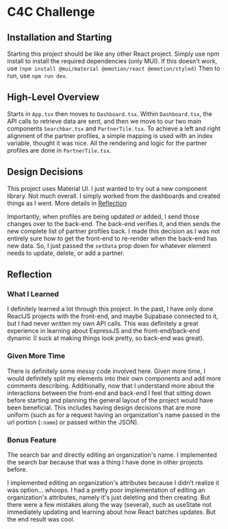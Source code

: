 [//]: # (This is the TypeScript version of the starter code for Code4Community's technical challenge for Fall 2024. )

[//]: # (For more detailed information about each of the parts of this starter code, check out the [`INFO.md`]&#40;INFO.md&#41; file)

[//]: # ()
[//]: # (## Prerequisites)

[//]: # ()
[//]: # (If you don't have them already, you'll need to install Node.js/NPM and Git:)

[//]: # (- Node.js + NPM - install [here]&#40;https://nodejs.org/en/download/package-manager&#41; &#40;we highly recommend using at least Node 18.0.0 + NPM 8.6.0&#41;)

[//]: # (   - You can choose to install via the command line under "Package Manager", or download an installer under "Prebuilt Installer")

[//]: # (   - Node and NPM are installed together)

[//]: # (- Git - install [here]&#40;https://git-scm.com/downloads&#41;)

[//]: # ()
[//]: # (## Setup Instructions)

[//]: # ()
[//]: # (1. Clone this repo on to your computer. You can do so with the [desktop app]&#40;https://desktop.github.com/&#41;, or in a terminal with the following:)

[//]: # (```)

[//]: # (git clone https://github.com/huang0h/c4c-challenge-sample.git)

[//]: # (```)

[//]: # (2. In a terminal, run `npm install` **at the root of this project** to install the required packages)

[//]: # (3. Run `npm run dev` **at the root of this project** to start the app locally)

[//]: # (4. Visit `http://localhost:3000` to view the website)

[//]: # (    )
[//]: # (    4a. The backend will be available at `http://localhost:4000`)

[//]: # ()
[//]: # (npm install @mui/material @emotion/react @emotion/styled)

# C4C Challenge
## Installation and Starting 
Starting this project should be like any other React project. Simply use npm 
install to install the required dependencies (only MUI). If this doesn't 
work, use `(npm install @mui/material @emotion/react @emotion/styled)` Then to 
run, use `npm run dev`.
## High-Level Overview
Starts in `App.tsx` then moves to `Dashboard.tsx`. Within `Dashboard.tsx`, 
the API calls to retrieve data are sent, and then we move to our two main 
components `Searchbar.tsx` and `PartnerTile.tsx`. To achieve a left and 
right alignment of the partner profiles, a simple mapping is used with an 
index variable, thought it was nice. All the rendering and logic for the 
partner profiles are done in `PartnerTile.tsx`.

## Design Decisions
This project uses Material UI. I just wanted to try out a new component 
library. Not much overall. I simply worked from the dashboards and created
things as I went. More details in [Reflection](#given-more-time)

Importantly, when profiles are being updated or added, I send those changes
over to the back-end. The back-end verifies it, and then sends the new
complete list of partner profiles back. I made this decision as I was not 
entirely sure how to get the front-end to re-render when the back-end has 
new data. So, I just passed the `setData` prop down for whatever element 
needs to update, delete, or add a partner.
## Reflection
### What I Learned
I definitely learned a lot through this project. In the past, I have only 
done ReactJS projects with the front-end, and maybe Supabase connected to it,
but I had never written my own API calls. This was definitely a great 
experience in learning about ExpressJS and the front-end/back-end dynamic (I 
suck at making things look pretty, so back-end was great).
### Given More Time
There is definitely some messy code involved here. Given more time, I would 
definitely split my elements into their own components and add more comments 
describing. Additionally, now that I understand more about the interactions 
between the front-end and back-end I feel that sitting down before starting 
and planning the general layout of the project would have been beneficial. 
This includes having design decisions that are more uniform (such as for a 
request having an organization's name passed in the url portion (`:name`) or 
passed within the JSON).
### Bonus Feature
The search bar and directly editing an organization's name. I implemented 
the search bar because that was a thing I have done in other projects before.

I implemented editing an organization's attributes because I didn't realize it 
was option... whoops. I had a pretty poor implementation of editing an 
organization's attributes, namely it's just deleting and then creating. But 
there were a few mistakes along the way (several), such as useState not 
immediately updating and learning about how React batches updates. But the 
end result was cool.